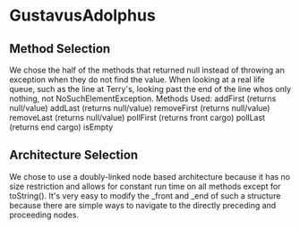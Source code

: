 # GustavusAdolphus

## Method Selection
We chose the half of the methods that returned null instead of throwing an exception when they do not find the value. When looking at a real life queue, such as the line at Terry's, looking past the end of the line whos only nothing, not NoSuchElementException.
Methods Used:
addFirst (returns null/value)
addLast  (returns null/value)
removeFirst (returns null/value)
removeLast (returns null/value)
pollFirst (returns front cargo)
pollLast (returns end cargo)
isEmpty


## Architecture Selection
We chose to use a doubly-linked node based architecture because it has no size restriction and allows for constant run time on all methods except for toString(). It's very easy to modify the _front and _end of such a structure because there are simple ways to navigate to the directly preceding and proceeding nodes. 
